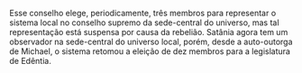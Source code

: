 ﻿Esse conselho elege, periodicamente, três membros para representar o sistema local no conselho supremo da sede-central do universo, mas tal representação está suspensa por causa da rebelião. Satânia agora tem um observador na sede-central do universo local, porém, desde a auto-outorga de Michael, o sistema retomou a eleição de dez membros para a legislatura de Edêntia.